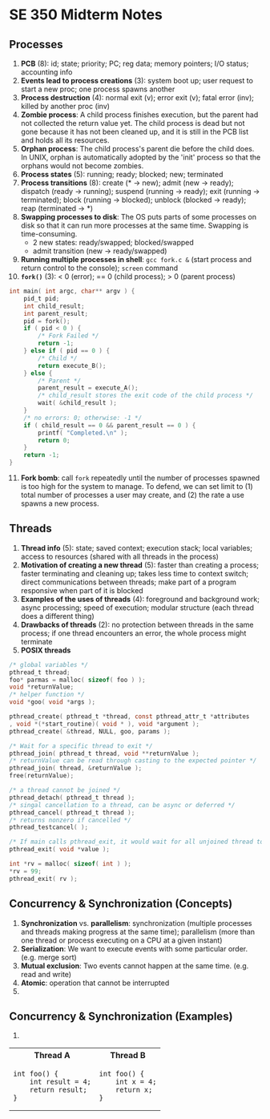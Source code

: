 # SE 350 Midterm Notes

## Processes
1. **PCB** (8): id; state; priority; PC; reg data; memory pointers; I/O status; accounting info
2. **Events lead to process creations** (3): system boot up; user request to start a new proc; one process spawns another
3. **Process destruction** (4): normal exit (v); error exit (v); fatal error (inv); killed by another proc (inv)
4. **Zombie process**: A child process finishes execution, but the parent had not collected the return value yet. The child process is dead but not gone because it has not been cleaned up, and it is still in the PCB list and holds all its resources.
5. **Orphan process**: The child process's parent die before the child does. In UNIX, orphan is automatically adopted by the 'init' process so that the orphans would not become zombies.
6. **Process states** (5): running; ready; blocked; new; terminated 
7. **Process transitions** (8): create (* -> new); admit (new -> ready); dispatch (ready -> running); suspend (running -> ready); exit (running -> terminated); block (running -> blocked); unblock (blocked -> ready); reap (terminated -> *)
8. **Swapping processes to disk**: The OS puts parts of some processes on disk so that it can run more processes at the same time. Swapping is time-consuming.
    - 2 new states: ready/swapped; blocked/swapped
    - admit transition (new -> ready/swapped)
9. **Running multiple processes in shell**: `gcc fork.c &` (start process and return control to the console); `screen` command
10. **`fork()`** (3): < 0 (error); == 0 (child process); > 0 (parent process)
```c
int main( int argc, char** argv ) {
    pid_t pid;
    int child_result;
    int parent_result;
    pid = fork();
    if ( pid < 0 ) { 
        /* Fork Failed */
        return -1;
    } else if ( pid == 0 ) { 
        /* Child */
        return execute_B();
    } else { 
        /* Parent */
        parent_result = execute_A();
        /* child_result stores the exit code of the child process */
        wait( &child_result );
    }
    /* no errors: 0; otherwise: -1 */
    if ( child_result == 0 && parent_result == 0 ) {
        printf( "Completed.\n" );
        return 0;
    }
    return -1;
}
```
11. **Fork bomb**: call `fork` repeatedly until the number of processes spawned is too high for the system to manage. To defend, we can set limit to (1) total number of processes a user may create, and (2) the rate a use spawns a new process.

## Threads
1. **Thread info** (5): state; saved context; execution stack; local variables; access to resources (shared with all threads in the process)
2.  **Motivation of creating a new thread** (5): faster than creating a process; faster terminating and cleaning up; takes less time to context switch; direct communications between threads; make part of a program responsive when part of it is blocked
3. **Examples of the uses of threads** (4): foreground and background work; async processing; speed of execution; modular structure (each thread does a different thing)
4. **Drawbacks of threads** (2): no protection between threads in the same process; if one thread encounters an error, the whole process might terminate
5. **POSIX threads**
```c
/* global variables */
pthread_t thread;
foo* parmas = malloc( sizeof( foo ) );
void *returnValue;
/* helper function */
void *goo( void *args );

pthread_create( pthread_t *thread, const pthread_attr_t *attributes
, void *(*start_routine)( void * ), void *argument );
pthread_create( &thread, NULL, goo, params );

/* Wait for a specific thread to exit */
pthread_join( pthread_t thread, void **returnValue );
/* returnValue can be read through casting to the expected pointer */
pthread_join( thread, &returnValue ); 
free(returnValue);

/* a thread cannot be joined */
pthread_detach( pthread_t thread );
/* singal cancellation to a thread, can be async or deferred */
pthread_cancel( pthread_t thread );
/* returns nonzero if cancelled */
pthread_testcancel( ); 

/* If main calls pthread_exit, it would wait for all unjoined thread to finish */
pthread_exit( void *value );

int *rv = malloc( sizeof( int ) );
*rv = 99;
pthread_exit( rv );
```

## Concurrency & Synchronization (Concepts)
1. **Synchronization** vs. **parallelism**: synchronization (multiple processes and threads making progress at the same time); parallelism (more than one thread or process executing on a CPU at a given instant)
2. **Serialization**: We want to execute events with some particular order. (e.g. merge sort)
3. **Mutual exclusion**: Two events cannot happen at the same time. (e.g. read and write)
4. **Atomic**: operation that cannot be interrupted
5. 

## Concurrency & Synchronization (Examples)

1. 
<table>
<tr>
<th> Thread A </th>
<th> Thread B </th>
</tr>
<tr>
<td>

```
int foo() {
    int result = 4;
    return result;
}
```

</td>
<td>

```
int foo() { 
    int x = 4;
    return x;
}
```

</td>
</tr>
</table>